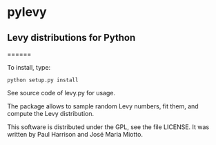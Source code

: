 # pylevy

## Levy distributions for Python
======

To install, type:

    python setup.py install

See source code of levy.py for usage.

The package allows to sample random Levy numbers, fit them, and compute the Levy distribution.


This software is distributed under the GPL, see the file LICENSE.
It was written by Paul Harrison and José Maria Miotto.
